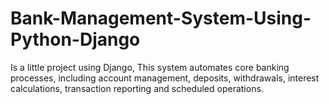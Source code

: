 # Bank-Management-System-Using-Python-Django
Is a little project using Django, This system automates core banking processes, including account management, deposits, withdrawals, interest calculations,  transaction reporting and scheduled operations.
